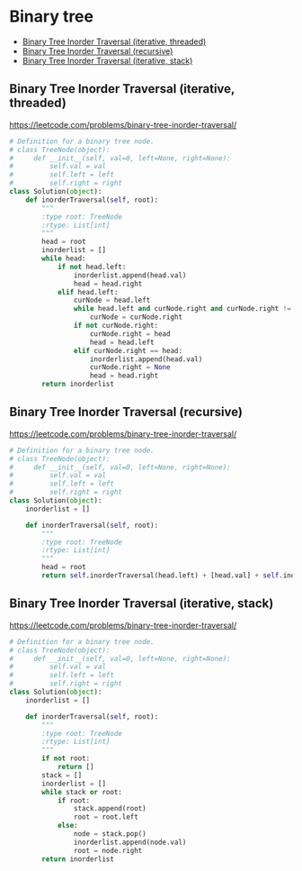 # Binary tree

+ [Binary Tree Inorder Traversal (iterative, threaded)](#binary-tree-inorder-traversal-iterative-threaded)
+ [Binary Tree Inorder Traversal (recursive)](#binary-tree-inorder-traversal-recursive)
+ [Binary Tree Inorder Traversal (iterative, stack)](#binary-tree-inorder-traversal-iterative-stack)

## Binary Tree Inorder Traversal (iterative, threaded)

https://leetcode.com/problems/binary-tree-inorder-traversal/

```python
# Definition for a binary tree node.
# class TreeNode(object):
#     def __init__(self, val=0, left=None, right=None):
#         self.val = val
#         self.left = left
#         self.right = right
class Solution(object):
    def inorderTraversal(self, root):
        """
        :type root: TreeNode
        :rtype: List[int]
        """
        head = root
        inorderlist = []
        while head:
            if not head.left:
                inorderlist.append(head.val)
                head = head.right
            elif head.left:
                curNode = head.left
                while head.left and curNode.right and curNode.right != head:
                    curNode = curNode.right
                if not curNode.right:
                    curNode.right = head
                    head = head.left
                elif curNode.right == head:
                    inorderlist.append(head.val)
                    curNode.right = None
                    head = head.right
        return inorderlist

```

## Binary Tree Inorder Traversal (recursive)

https://leetcode.com/problems/binary-tree-inorder-traversal/

```python
# Definition for a binary tree node.
# class TreeNode(object):
#     def __init__(self, val=0, left=None, right=None):
#         self.val = val
#         self.left = left
#         self.right = right
class Solution(object):
    inorderlist = []

    def inorderTraversal(self, root):
        """
        :type root: TreeNode
        :rtype: List[int]
        """
        head = root
        return self.inorderTraversal(head.left) + [head.val] + self.inorderTraversal(head.right) if head else []

```

## Binary Tree Inorder Traversal (iterative, stack)

https://leetcode.com/problems/binary-tree-inorder-traversal/

```python
# Definition for a binary tree node.
# class TreeNode(object):
#     def __init__(self, val=0, left=None, right=None):
#         self.val = val
#         self.left = left
#         self.right = right
class Solution(object):
    inorderlist = []

    def inorderTraversal(self, root):
        """
        :type root: TreeNode
        :rtype: List[int]
        """
        if not root:
            return []
        stack = []
        inorderlist = []
        while stack or root:
            if root:
                stack.append(root)
                root = root.left
            else:
                node = stack.pop()
                inorderlist.append(node.val)
                root = node.right
        return inorderlist

```